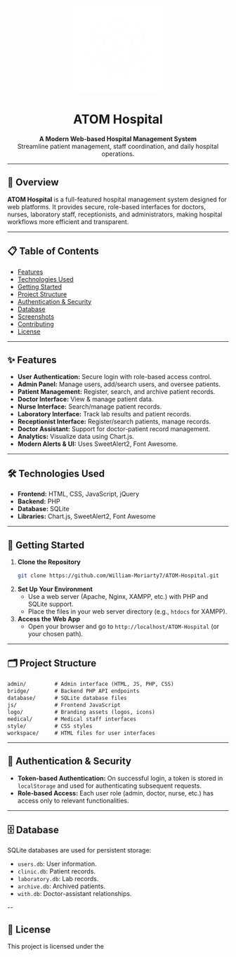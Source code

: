 
<p align="center">
  <img src="https://github.com/William-Moriarty7/ATOM-Hospital/raw/main/logo/image.png" alt="Atom Hospital Logo" width="200"/>
</p>

<h1 align="center">ATOM Hospital</h1>

<p align="center">
  <b>A Modern Web-based Hospital Management System</b><br>
  Streamline patient management, staff coordination, and daily hospital operations.
</p>

---

## 🚀 Overview

**ATOM Hospital** is a full-featured hospital management system designed for web platforms. It provides secure, role-based interfaces for doctors, nurses, laboratory staff, receptionists, and administrators, making hospital workflows more efficient and transparent.

---

## 📋 Table of Contents

- [Features](#features)
- [Technologies Used](#technologies-used)
- [Getting Started](#getting-started)
- [Project Structure](#project-structure)
- [Authentication & Security](#authentication--security)
- [Database](#database)
- [Screenshots](#screenshots)
- [Contributing](#contributing)
- [License](#license)

---

## ✨ Features

- **User Authentication:** Secure login with role-based access control.
- **Admin Panel:** Manage users, add/search users, and oversee patients.
- **Patient Management:** Register, search, and archive patient records.
- **Doctor Interface:** View & manage patient data.
- **Nurse Interface:** Search/manage patient records.
- **Laboratory Interface:** Track lab results and patient records.
- **Receptionist Interface:** Register/search patients, manage records.
- **Doctor Assistant:** Support for doctor-patient record management.
- **Analytics:** Visualize data using Chart.js.
- **Modern Alerts & UI:** Uses SweetAlert2, Font Awesome.

---

## 🛠 Technologies Used

- **Frontend:** HTML, CSS, JavaScript, jQuery
- **Backend:** PHP
- **Database:** SQLite
- **Libraries:** Chart.js, SweetAlert2, Font Awesome

---

## 🏁 Getting Started

1. **Clone the Repository**
   ```bash
   git clone https://github.com/William-Moriarty7/ATOM-Hospital.git
   ```
2. **Set Up Your Environment**
   - Use a web server (Apache, Nginx, XAMPP, etc.) with PHP and SQLite support.
   - Place the files in your web server directory (e.g., `htdocs` for XAMPP).
3. **Access the Web App**
   - Open your browser and go to `http://localhost/ATOM-Hospital` (or your chosen path).

---

## 🗂 Project Structure

```
admin/         # Admin interface (HTML, JS, PHP, CSS)
bridge/        # Backend PHP API endpoints
database/      # SQLite database files
js/            # Frontend JavaScript
logo/          # Branding assets (logos, icons)
medical/       # Medical staff interfaces
style/         # CSS styles
workspace/     # HTML files for user interfaces
```

---

## 🔐 Authentication & Security

- **Token-based Authentication:** On successful login, a token is stored in `localStorage` and used for authenticating subsequent requests.
- **Role-based Access:** Each user role (admin, doctor, nurse, etc.) has access only to relevant functionalities.

---

## 🗄 Database

SQLite databases are used for persistent storage:
- `users.db`: User information.
- `clinic.db`: Patient records.
- `laboratory.db`: Lab records.
- `archive.db`: Archived patients.
- `with.db`: Doctor-assistant relationships.

--

## 📄 License

This project is licensed under the
